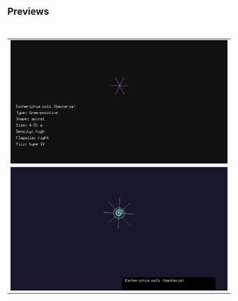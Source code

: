 ## Previews

<table>
  <tr>
    <td>
      <a href="./public/images/preview.mp4">
        <img src="./img/preview.gif" alt="Preview 00" width="650" />
      </a>
    </td>
  </tr>
  <tr><br/></tr>
  <tr>
    <td>
      <a href="./img/preview1.mp4">
        <img src="./img/preview1.gif" alt="Preview 01" width="650" />
      </a>
    </td>
  </tr>
</table>


